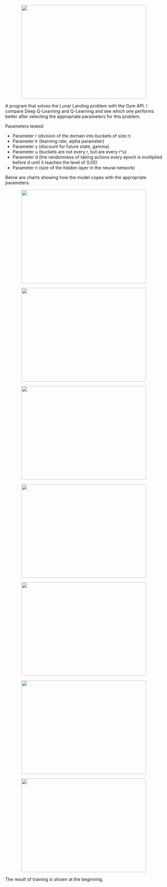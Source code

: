 <p align="center">
    <img width="400" height="300" src="https://github.com/MrKrisuuu/ReinforcementLearning/assets/92759002/ae0f0623-ead5-4c45-82b6-a70587ddd77c">
</p>

A program that solves the Lunar Landing problem with the Gym API. I compare Deep Q-Learning and Q-Learning and see which one performs better after selecting the appropriate parameters for this problem.

Parameters tested:
- Parameter r (division of the domain into buckets of size r)
- Parameter lr (learning rate, alpha parameter)
- Parameter y (discount for future state, gamma)
- Parameter u (buckets are not every r, but are every r^u)
- Parameter d (the randomness of taking actions every epoch is multiplied before d until it reaches the level of 0.05)
- Parameter n (size of the hidden layer in the neural network)

Below are charts showing how the model copes with the appropriate parameters.
<p align="center">
    <img width="400" height="300" src="https://github.com/MrKrisuuu/ReinforcementLearning/assets/92759002/5a2b8644-55d3-4858-8c4f-57adaa53abab">
</p>

<p align="center">
    <img width="400" height="300" src="https://github.com/MrKrisuuu/ReinforcementLearning/assets/92759002/86c591e2-0c76-44fc-9add-91020cee6782">
</p>

<p align="center">
    <img width="400" height="300" src="https://github.com/MrKrisuuu/ReinforcementLearning/assets/92759002/ae120986-5764-4736-89f0-292f24103d0a">
</p>

<p align="center">
    <img width="400" height="300" src="https://github.com/MrKrisuuu/ReinforcementLearning/assets/92759002/3cffae4a-620a-4a8c-9fe3-ddc01d3bfe6f">
</p>

<p align="center">
    <img width="400" height="300" src="https://github.com/MrKrisuuu/ReinforcementLearning/assets/92759002/80a01c27-ab51-471b-a5fa-760567f6fb3a">
</p>

<p align="center">
    <img width="400" height="300" src="https://github.com/MrKrisuuu/ReinforcementLearning/assets/92759002/842a4998-d095-4c9f-b5b2-23e055f4df96">
</p>

<p align="center">
    <img width="400" height="300" src="https://github.com/MrKrisuuu/ReinforcementLearning/assets/92759002/cc7b5f47-4b46-42ff-a8bc-3582386341a0">
</p>

The result of training is shown at the beginning.
